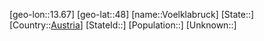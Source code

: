 ﻿---
location: [48,13.67]
type: City
tags:
- geo/City


SpocWebEntityId: 35374
isDeleted: false
confidential: public

---
[geo-lon::13.67]
[geo-lat::48]
[name::Voelklabruck]
[State::]
[Country::[Austria](geo/Continent/Europe/Austria.md)]
[StateId::]
[Population::]
[Unknown::]

